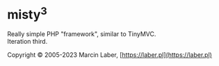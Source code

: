 # misty<sup>3</sup>
Really simple PHP "framework", similar to TinyMVC.<br>
Iteration third.

Copyright &copy; 2005-2023 Marcin Laber, [https://laber.pl](https://laber.pl)
